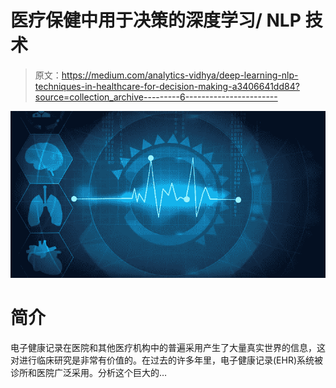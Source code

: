 # 医疗保健中用于决策的深度学习/ NLP 技术

> 原文：<https://medium.com/analytics-vidhya/deep-learning-nlp-techniques-in-healthcare-for-decision-making-a3406641dd84?source=collection_archive---------6----------------------->

![](img/9c7fc9a9d0bfa6cf789c6a8cecd56050.png)

# **简介**

电子健康记录在医院和其他医疗机构中的普遍采用产生了大量真实世界的信息，这对进行临床研究是非常有价值的。在过去的许多年里，电子健康记录(EHR)系统被诊所和医院广泛采用。分析这个巨大的…